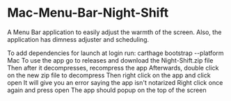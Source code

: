 # Mac-Menu-Bar-Night-Shift
A Menu Bar application to easily adjust the warmth of the screen. Also, the application has dimness adjuster and scheduling.

To add dependencies for launch at login run:
  carthage bootstrap --platform Mac
To use the app go to releases and download the Night-Shift.zip file
Then after it decompresses, recompress the app
Afterwards, double click on the new zip file to decompress
Then right click on the app and click open 
It will give you an error saying the app isn't notarized
Right click once again and press open
The app should popup on the top of the screen
